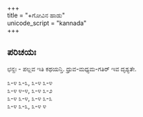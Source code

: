 +++  
title = "+ಗೋವಿನ ಹಾಡು"  
unicode_script = "kannada"  
+++  

## ಪರಿಚಯಃ
ಛನ್ದಃ - ಪಲ್ಲವ ಇತಿ ಕಥಯನ್ತಿ. ಧ್ರುವ-ಮಧ್ಯಮ-ಗತಿರ್ ಇವ ದೃಶ್ಯತೇ.

೩-೪ ೩-೩, ೩-೪ ೩-೪  
೩-೪ ೪-೪, ೩-೪ ೩-೨  
೩-೪ ೩-೪, ೩-೪ ೩-೩  
೩-೪ ೩-೩, ೩-೪ ೪
